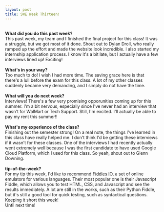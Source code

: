 ```yaml
---
layout: post
title: SWE Week Thirteen!
---
```


<br><b>What did you do this past week?</b><br>
This past week, my team and I finished the final project for this class! It was a struggle, but we got most of it done. Shout out to Dylan Droll, who really ramped up the effort and made the website look incredible. I also started my internship application process. I know it's a bit late, but I actually have a few interviews lined up! Exciting!<br>
<br><b>What's in your way?</b><br>
Too much to do! I wish I had more time. The saving grace here is that there's a lull before the exam for this class. A lot of my other classes suddenly became very demanding, and I simply do not have the time.<br>
<br><b>What will you do next week?</b><br>
Interviews! There's a few very promising opporunities coming up for this summer. I'm a bit nervous, especially since I've never had an interview that wasn't for WalMart or Tech Support. Still, I'm excited. I'll actually be able to pay my rent this summer!!<br>
<br><b>What's my experience of the class?</b><br>
Finishing out the semester strong! On a real note, the things I've learned in this class have really helped me. I don't think I'd be getting these interviews if it wasn't for these classes. One of the interviews I had recently actually went extremely well because I was the first candidate to have used Google Cloud Platform, which I used for this class. So yeah, shout out to Glenn Downing.<br>
<br><b>tip-of-the-week?</b><br>
For my tip this week, I'd like to recommend <a href="https://fiddles.io/">Fiddles IO</a>, a set of online emulators for various languages. Their most popular one is their Javascript Fiddle, which allows you to test HTML, CSS, and Javascript and see the results immediately. A lot are still in the works, such as their Python Fiddle, but it's still a good tool for quick testing, such as syntactical questions.<br>
Keeping it short this week!<br>
Until next time!
